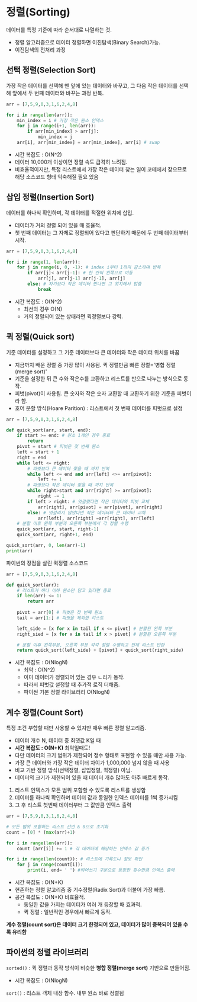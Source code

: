# 정렬(Sorting)
데이터를 특정 기준에 따라 순서대로 나열하는 것.
- 정렬 알고리즘으로 데이터 정렬하면 이진탐색(Binary Search)가능.
- 이진탐색의 전처리 과정

## 선택 정렬(Selection Sort)
가장 작은 데이터를 선택해 맨 앞에 있는 데이터와 바꾸고, 그 다음 작은 데이터를 선택해 앞에서 두 번째 데이터와 바꾸는 과정 반복.
```python
arr = [7,5,9,0,3,1,6,2,4,8]

for i in range(len(arr)):
    min_index = i # 가장 작은 원소 인덱스
    for j in range(i+1, len(arr)):
        if arr[min_index] > arr[j]:
            min_index = j
    arr[i], arr[min_index] = arr[min_index], arr[i] # swap
```
- 시간 복잡도 : O(N^2)
- 데이터 10,000개 이상이면 정렬 속도 급격히 느려짐.
- 비효율적이지만, 특정 리스트에서 가장 작은 데이터 찾는 일이 코테에서 잦으므로 해당 소스코드 형태 익숙해질 필요 있음

## 삽입 정렬(Insertion Sort)
데이터를 하나식 확인하며, 각 데이터를 적절한 위치에 삽입.
- 데이터가 거의 정렬 되어 있을 때 효율적.
- 첫 번째 데이터는 그 자체로 정렬되어 있다고 판단하기 때문에 두 번째 데이터부터 시작.

```python
arr = [7,5,9,0,3,1,6,2,4,8]

for i in range(1, len(arr)):
    for j in range(i, 0, -1): # index i부터 1까지 감소하며 반복
        if arr[j]< arr[j-1]: # 한 칸씩 왼쪽으로 이동
            arr[j], arr[j-1] arr[j-1], arr[j]
        else: # 자기보다 작은 데이터 만나면 그 위치에서 멈춤
            break
```
- 시간 복잡도 : O(N^2)
  - 최선의 경우 O(N)
  - 거의 정렬되어 있는 상태라면 퀵정렬보다 강력.

## 퀵 정렬(Quick sort)
기준 데이터를 설정하고 그 기준 데이터보다 큰 데이터와 작은 데이터 위치를 바꿈
- 지금까지 배운 정렬 중 가장 많이 사용됨. 퀵 정렬만큼 빠른 정렬='병합 정렬(merge sort)'
- 기준을 설정한 뒤 큰 수와 작은수를 교환하고 리스트를 반으로 나누는 방식으로 동작.
- 피벗(pivot)이 사용됨. 큰 숫자와 작은 숫자 교환할 때 교환하기 위한 기준을 피벗이라 함.
- 호어 분할 방식(Hoare Parition) : 리스트에서 첫 번째 데이터를 피벗으로 설정

```python
arr = [7,5,9,0,3,1,6,2,4,8]

def quick_sort(arr, start, end):
    if start >= end: # 원소 1개인 경우 종료
        return 
    pivot = start # 피벗은 첫 번째 원소
    left = start + 1
    right = end
    while left <= right:
        # 피벗보다 큰 데이터 찾을 때 까지 반복
        while left <= end and arr[left] <>= arr[pivot]:
            left += 1
        # 피벗보다 작은 데이터 찾을 때 까지 반복
        while right>start and arr[right] >= arr[pivot]:
            right -= 1
        if left > right: # 엇갈렸다면 작은 데이터와 피벗 교체
            arr[right], arr[pivot] = arr[pivot], arr[right]
        else: # 엇갈리지 않았다면 작은 데이터와 큰 데이터 교체
            arr[left], arr[right] =arr[right], arr[left]
    # 분할 이후 왼쪽 부분과 오른쪽 부분에서 각 정렬 수행
    quick_sort(arr, start, right-1)
    quick_sort(arr, right+1, end)

quick_sort(arr, 0, len(arr)-1)
print(arr)
```

파이썬의 장점을 살린 퀵정렬 소스코드
```python
arr = [7,5,9,0,3,1,6,2,4,8]

def quick_sort(arr):
    # 리스트가 하나 이하 원소만 담고 있다면 종료
    if len(arr) <= 1:
        return arr
    
    pivot = arr[0] # 피벗은 첫 번째 원소
    tail = arr[1:] # 피벗을 제외한 리스트

    left_side = [x for x in tail if x <= pivot] # 분할된 왼쪽 부분
    right_sied = [x for x in tail if x > pivot] # 분할된 오른쪽 부분

    # 분할 이후 왼쪽부분, 오른쪽 부분 각각 정렬 수행하고 전체 리스트 반환
    return quick_sort(left_side) + [pivot] + quick_sort(right_side)
```
- 시간 복잡도 : O(NlogN)
  - 최악 : O(N^2) 
  - 이미 데이터가 정렬되어 있는 경우 ㄴ리가 동작.
  - 따라서 피벗값 설정할 때 추가적 로직 더해줌.
  - 파이썬 기본 정렬 라이브러리 O(NlogN)

## 계수 정렬(Count Sort)
특정 조건 부합할 때만 사용할 수 있지만 매우 빠른 정렬 알고리즘.
- 데이터 개수 N, 데이터 중 최댓값 K일 때
- **시간 복잡도 : O(N+K)** 최악일때도!
- 다만 데이터의 크기 범위가 제한되어 정수 형태로 표현할 수 있을 때만 사용 가능.
- 가장 큰 데이터와 가장 작은 데이터 차이가 1,000,000 넘지 않을 때 사용
- 비교 기반 정렬 방식(선택정렬, 삽입정렬, 퀵정렬) 아님.
- 데이터의 크기가 제한되어 있을 때 데이터 개수 많아도 아주 빠르게 동작.


1. 리스트 인덱스가 모든 범위 포함할 수 있도록 리스트를 생성함
2. 데이터를 하나씩 확인하며 데이터 값과 동일한 인덱스 데이터를 1씩 증가시킴
3. 그 후 리스트 첫번째 데이터부터 그 값만큼 인덱스 출력

```python
arr = [7,5,9,0,3,1,6,2,4,8]

# 모든 범위 포함하는 리스트 선언 & 0으로 초기화
count = [0] * (max(arr)+1)

for i in range(len(arr)):
    count [arr[i]] += 1 # 각 데이터에 해당하는 인덱스 값 증가

for i in range(len(count)): # 리스트에 기록도니 정보 확인
    for j in range(count[i]):
        print(i, end= ' ') #띄어쓰기 구분으로 등장한 횟수만큼 인덱스 출력
```
- 시간 복잡도 : O(N+K)
- 현존하는 정렬 알고리즘 중 기수정렬(Radix Sort)과 더불어 가장 빠름.
- 공간 복잡도 : O(N+K) 비효율적.
  - 동일한 값을 가지는 데이터가 여러 개 등장할 때 효과적.
  - 퀵 정렬 : 일반적인 경우에서 빠르게 동작.

**계수 정렬(count sort)은 데이터 크기 한정되어 있고, 데이터가 많이 중복되어 있을 수록 유리함**

## 파이썬의 정렬 라이브러리
`sorted()` : 퀵 정렬과 동작 방식이 비슷한 **병합 정렬(merge sort)** 기반으로 만들어짐.
- 시간 복잡도 : O(NlogN)

`sort()` : 리스트 객체 내장 함수. 내부 원소 바로 정렬됨